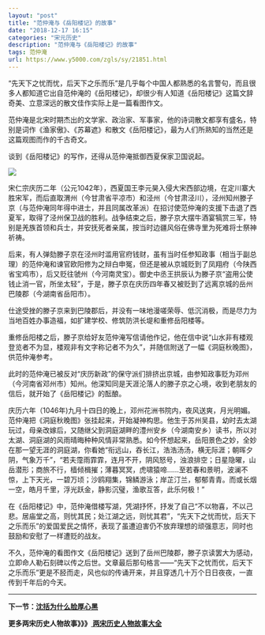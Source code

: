 ```yaml
---
layout: "post"
title: "范仲淹与《岳阳楼记》的故事"
date: "2018-12-17 16:15"
categories: "宋元历史"
description: "范仲淹与《岳阳楼记》的故事"
tags: 范仲淹
url: https://www.y5000.com/zgls/sy/21851.html
---
```






“先天下之忧而忧，后天下之乐而乐”是几乎每个中国人都熟悉的名言警句，而且很多人都知道它出自范仲淹的《岳阳楼记》，却很少有人知道《岳阳楼记》这篇文辞奇美、立意深远的散文佳作实际上是一篇看图作文。

范仲淹是北宋时期杰出的文学家、政治家、军事家，他的诗词散文都享有盛名，特别是词作《渔家傲》、《苏幕遮》和散文《岳阳楼记》，最为人们所熟知的当然还是这篇观图而作的千古奇文。

谈到《岳阳楼记》的写作，还得从范仲淹抵御西夏保家卫国说起。

![](https://img.y5000.com/uploads/allimg/170524/8-1F52410293L53.jpg)

宋仁宗庆历二年（公元1042年），西夏国王李元昊入侵大宋西部边境，在定川寨大胜宋军，而后直取渭州（今甘肃省平凉市）和泾州（今甘肃泾川），泾州知州滕子京（与范仲淹同年得中进士，并且同属改革派）在招讨使范仲淹的支援下击退了西夏军，取得了泾州保卫战的胜利。战争结束之后，滕子京大摆牛酒宴犒赏三军，特别是羌族首领和兵士，并安抚死者亲属，按当时边疆风俗在佛寺里为死难将士祭神祈祷。

后来，有人弹劾滕子京在泾州时滥用官府钱财，虽有当时任参知政事（相当于副总理）的范仲淹和谏官欧阳修为之辩白申冤，但还是被从京城贬到了凤翔府（今陕西省宝鸡市），后又贬往虢州（今河南灵宝）。御史中丞王拱辰认为滕子京“盗用公使钱止消一官，所坐太轻”，于是，滕子京在庆历四年春又被贬到了远离京城的岳州巴陵郡（今湖南省岳阳市）。

仕途受挫的滕子京来到巴陵郡后，并没有一味地漫嗟荣辱、低沉消极，而是尽力为当地百姓办事造福，如扩建学校、修筑防洪长堤和重修岳阳楼等。

重修岳阳楼之后，滕子京给好友范仲淹写信请他作记，他在信中说“山水非有楼观登览者不为显，楼观非有文字称记者不为久”，并随信附送了一幅《洞庭秋晚图》，供范仲淹参考。

此时的范仲淹已被反对“庆历新政”的保守派们排挤出京城，由参知政事贬为邓州（今河南省邓州市）知州。他深知同是天涯沦落人的滕子京之心境，收到老朋友的信后，就开始了《岳阳楼记》的酝酿。

庆历六年（1046年)九月十四日的晚上，邓州花洲书院内，夜风送爽，月光明媚。范仲淹把《洞庭秋晚图》张挂起来，开始凝神构思。他生于苏州吴县，幼时去太湖玩过，母亲改嫁后，又随继父到洞庭湖畔的澧州安乡（今湖南安乡）读书，所以对太湖、洞庭湖的风雨晴晦种种风情非常熟悉。如今怀想起来，岳阳景色之妙，全妙在那一望无涯的洞庭湖，你看她“衔远山，吞长江，浩浩汤汤，横无际涯；朝晖夕阴，气象万千”，“若夫霪雨霏霏，连月不开，阴风怒号，浊浪排空；日星隐曜，山岳潜形；商旅不行，樯倾楫摧；薄暮冥冥，虎啸猿啼……至若春和景明，波澜不惊，上下天光，一碧万顷；沙鸥翔集，锦鳞游泳；岸芷汀兰，郁郁青青。而或长烟一空，皓月千里，浮光跃金，静影沉璧，渔歌互答，此乐何极！”

在《岳阳楼记》中，范仲淹借楼写湖，凭湖抒怀，抒发了自己“不以物喜，不以己悲。居庙堂之高，则忧其民；处江湖之远，则忧其君”，“先天下之忧而忧，后天下之乐而乐”的爱国爱民之情怀，表现了虽遭迫害仍不放弃理想的顽强意志，同时也鼓励和安慰了一样遭贬的战友。

不久，范仲淹的看图作文《岳阳楼记》送到了岳州巴陵郡，滕子京读罢大为感动，立即命人勒石刻碑以传之后世。文章最后那句格言——“先天下之忧而优，后天下之乐而乐”更是不胫而走，风也似的传诵开来，并且穿透几十万个日日夜夜，一直传到千年后的今天。

* * *

**下一节：[沈括为什么脸厚心黑](https://www.y5000.com/zgls/sy/21853.html)**

**更多两宋历史人物故事》》》[ 两宋历史人物故事大全](https://www.y5000.com/zgls/sy/21871.html)**
